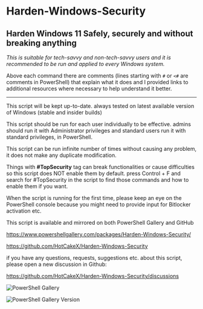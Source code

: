 # Harden-Windows-Security

## Harden Windows 11 Safely, securely and without breaking anything 
  

*This is suitable for tech-savvy and non-tech-savvy users and it is recommended to be run and applied to every Windows system.*
  

Above each command there are comments (lines starting with `#` or `<#` are comments in PowerShell) that explain what it does and I provided links to additional resources where necessary to help understand it better. 
  
___

This script will be kept up-to-date. always tested on latest available version of Windows (stable and insider builds) 
  

This script should be run for each user individually to be effective. admins should run it with Administrator privileges and standard users run it with standard privileges, in PowerShell. 

  
This script can be run infinite number of times without causing any problem, it does not make any duplicate modification. 
  

Things with **#TopSecurity** tag can break functionalities or cause difficulties so this script does NOT enable them by default. press Control + F and search for #TopSecurity in the script to find those commands and how to enable them if you want. 
  

When the script is running for the first time, please keep an eye on the PowerShell console because you might need to provide input for Bitlocker activation etc. 
  

This script is available and mirrored on both PowerShell Gallery and GitHub 

https://www.powershellgallery.com/packages/Harden-Windows-Security/

https://github.com/HotCakeX/Harden-Windows-Security


if you have any questions, requests, suggestions etc. about this script, please open a new discussion in Github:

https://github.com/HotCakeX/Harden-Windows-Security/discussions



![PowerShell Gallery](https://img.shields.io/powershellgallery/v/Harden-Windows-Security?style=for-the-badge)


<img alt="PowerShell Gallery Version" src="https://img.shields.io/powershellgallery/v/Harden-Windows-Security?color=fdfd&label=fdf&logo=fdfd&logoColor=fdfd&style=for-the-badge">



